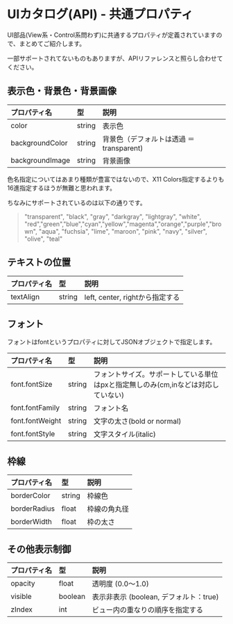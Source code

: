 # UIカタログ(API) - 共通プロパティ #
UI部品(View系・Control系問わず)に共通するプロパティが定義されていますので、まとめてご紹介します。

一部サポートされてないものもありますが、APIリファレンスと照らし合わせてください。

## 表示色・背景色・背景画像 ##

| **プロパティ名** | **型** | **説明** |
|:-----------|:------|:-------|
|color       |string |表示色     |
|backgroundColor|string |背景色（デフォルトは透過 ＝ transparent)|
|backgroundImage|string |背景画像    |

色名指定についてはあまり種類が豊富ではないので、X11 Colors指定するよりも16進指定するほうが無難と思われます。

ちなみにサポートされているのは以下の通りです。

> "transparent", "black", "gray", "darkgray", "lightgray", "white",
> "red","green","blue","cyan","yellow","magenta","orange","purple","brown",
> "aqua", "fuchsia", "lime", "maroon", "pink", "navy", "silver", "olive", "teal"

## テキストの位置 ##
| **プロパティ名** | **型** | **説明** |
|:-----------|:------|:-------|
|textAlign   |string |left, center, rightから指定する|

## フォント ##
フォントはfontというプロパティに対してJSONオブジェクトで指定します。

| **プロパティ名** | **型** | **説明** |
|:-----------|:------|:-------|
|font.fontSize|string |フォントサイズ。サポートしている単位はpxと指定無しのみ(cm,inなどは対応していない)|
|font.fontFamily|string |フォント名   |
|font.fontWeight|string |文字の太さ(bold or normal)|
|font.fontStyle|string |文字スタイル(italic)|

## 枠線 ##
| **プロパティ名** | **型** | **説明** |
|:-----------|:------|:-------|
|borderColor |string |枠線色     |
|borderRadius|float  |枠線の角丸径  |
|borderWidth |float  |枠の太さ    |

## その他表示制御 ##
| **プロパティ名** | **型** | **説明** |
|:-----------|:------|:-------|
|opacity     |float  |透明度 (0.0～1.0)|
|visible     |boolean|表示非表示 (boolean, デフォルト：true)|
|zIndex      |int    |ビュー内の重なりの順序を指定する|